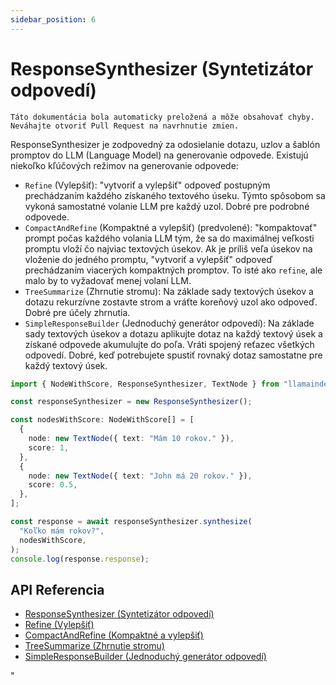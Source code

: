 ```yaml
---
sidebar_position: 6
---
```


# ResponseSynthesizer (Syntetizátor odpovedí)

`Táto dokumentácia bola automaticky preložená a môže obsahovať chyby. Neváhajte otvoriť Pull Request na navrhnutie zmien.`

ResponseSynthesizer je zodpovedný za odosielanie dotazu, uzlov a šablón promptov do LLM (Language Model) na generovanie odpovede. Existujú niekoľko kľúčových režimov na generovanie odpovede:

- `Refine` (Vylepšiť): "vytvoriť a vylepšiť" odpoveď postupným prechádzaním každého získaného textového úseku. Týmto spôsobom sa vykoná samostatné volanie LLM pre každý uzol. Dobré pre podrobné odpovede.
- `CompactAndRefine` (Kompaktné a vylepšiť) (predvolené): "kompaktovať" prompt počas každého volania LLM tým, že sa do maximálnej veľkosti promptu vloží čo najviac textových úsekov. Ak je príliš veľa úsekov na vloženie do jedného promptu, "vytvoriť a vylepšiť" odpoveď prechádzaním viacerých kompaktných promptov. To isté ako `refine`, ale malo by to vyžadovať menej volaní LLM.
- `TreeSummarize` (Zhrnutie stromu): Na základe sady textových úsekov a dotazu rekurzívne zostavte strom a vráťte koreňový uzol ako odpoveď. Dobré pre účely zhrnutia.
- `SimpleResponseBuilder` (Jednoduchý generátor odpovedí): Na základe sady textových úsekov a dotazu aplikujte dotaz na každý textový úsek a získané odpovede akumulujte do poľa. Vráti spojený reťazec všetkých odpovedí. Dobré, keď potrebujete spustiť rovnaký dotaz samostatne pre každý textový úsek.

```typescript
import { NodeWithScore, ResponseSynthesizer, TextNode } from "llamaindex";

const responseSynthesizer = new ResponseSynthesizer();

const nodesWithScore: NodeWithScore[] = [
  {
    node: new TextNode({ text: "Mám 10 rokov." }),
    score: 1,
  },
  {
    node: new TextNode({ text: "John má 20 rokov." }),
    score: 0.5,
  },
];

const response = await responseSynthesizer.synthesize(
  "Koľko mám rokov?",
  nodesWithScore,
);
console.log(response.response);
```

## API Referencia

- [ResponseSynthesizer (Syntetizátor odpovedí)](../../api/classes/ResponseSynthesizer.md)
- [Refine (Vylepšiť)](../../api/classes/Refine.md)
- [CompactAndRefine (Kompaktné a vylepšiť)](../../api/classes/CompactAndRefine.md)
- [TreeSummarize (Zhrnutie stromu)](../../api/classes/TreeSummarize.md)
- [SimpleResponseBuilder (Jednoduchý generátor odpovedí)](../../api/classes/SimpleResponseBuilder.md)

"
